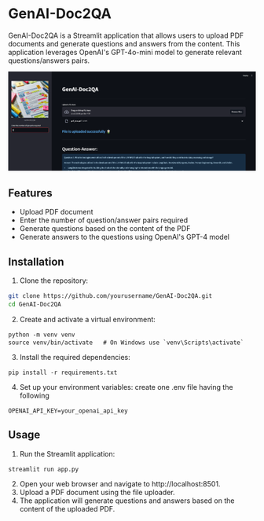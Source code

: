# GenAI-Doc2QA

GenAI-Doc2QA is a Streamlit application that allows users to upload PDF documents and generate questions and answers from the content. This application leverages OpenAI's GPT-4o-mini model to generate relevant questions/answers pairs.

![Alt text](data/ss.png)

## Features

- Upload PDF document
- Enter the number of question/answer pairs required
- Generate questions based on the content of the PDF
- Generate answers to the questions using OpenAI's GPT-4 model

## Installation

1. Clone the repository:

```bash
git clone https://github.com/yourusername/GenAI-Doc2QA.git
cd GenAI-Doc2QA
```

2. Create and activate a virtual environment:
```
python -m venv venv
source venv/bin/activate   # On Windows use `venv\Scripts\activate`
```

3. Install the required dependencies:
```
pip install -r requirements.txt
```

4.  Set up your environment variables:
create one .env file having the following
```
OPENAI_API_KEY=your_openai_api_key
```

## Usage
1.  Run the Streamlit application:
```
streamlit run app.py
```

2.  Open your web browser and navigate to http://localhost:8501.
3.  Upload a PDF document using the file uploader.
4.  The application will generate questions and answers based on the content of the uploaded PDF.
